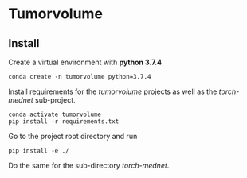 # Tumorvolume


## Install 

Create a virtual environment with **python 3.7.4**

    conda create -n tumorvolume python=3.7.4

Install requirements for the *tumorvolume* projects as well as the *torch-mednet* sub-project.

    conda activate tumorvolume
    pip install -r requirements.txt

Go to the project root directory and run 

    pip install -e ./

Do the same for the sub-directory *torch-mednet*.
